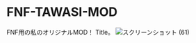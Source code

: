 # FNF-TAWASI-MOD
FNF用の私のオリジナルMOD！
Title。
![スクリーンショット (61)](https://user-images.githubusercontent.com/96606291/154494473-dea3972e-9ade-4849-adf3-52552edba916.png)
